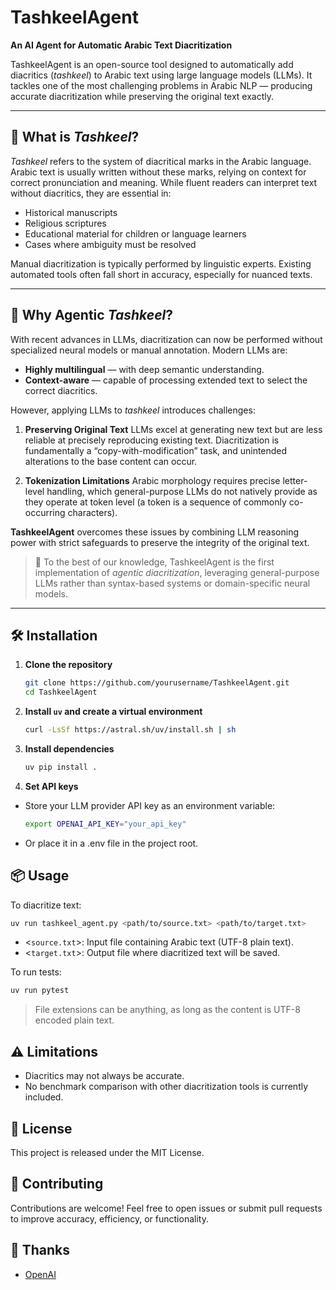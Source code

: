 # TashkeelAgent
**An AI Agent for Automatic Arabic Text Diacritization**

TashkeelAgent is an open-source tool designed to automatically add diacritics (*tashkeel*) to Arabic text using large language models (LLMs).
It tackles one of the most challenging problems in Arabic NLP — producing accurate diacritization while preserving the original text exactly.

---

## 📖 What is *Tashkeel*?
*Tashkeel* refers to the system of diacritical marks in the Arabic language.
Arabic text is usually written without these marks, relying on context for correct pronunciation and meaning. While fluent readers can interpret text without diacritics, they are essential in:

- Historical manuscripts
- Religious scriptures
- Educational material for children or language learners
- Cases where ambiguity must be resolved

Manual diacritization is typically performed by linguistic experts. Existing automated tools often fall short in accuracy, especially for nuanced texts.

---

## 🚀 Why Agentic *Tashkeel*?
With recent advances in LLMs, diacritization can now be performed without specialized neural models or manual annotation.
Modern LLMs are:

- **Highly multilingual** — with deep semantic understanding.
- **Context-aware** — capable of processing extended text to select the correct diacritics.

However, applying LLMs to *tashkeel* introduces challenges:

1. **Preserving Original Text**
   LLMs excel at generating new text but are less reliable at precisely reproducing existing text. Diacritization is fundamentally a “copy-with-modification” task, and unintended alterations to the base content can occur.

2. **Tokenization Limitations**
   Arabic morphology requires precise letter-level handling, which general-purpose LLMs do not natively provide as they operate at token level (a token is a sequence of commonly co-occurring characters).

**TashkeelAgent** overcomes these issues by combining LLM reasoning power with strict safeguards to preserve the integrity of the original text.

> 📌 To the best of our knowledge, TashkeelAgent is the first implementation of *agentic diacritization*, leveraging general-purpose LLMs rather than syntax-based systems or domain-specific neural models.

---

## 🛠 Installation

1. **Clone the repository**
    ```bash
    git clone https://github.com/yourusername/TashkeelAgent.git
    cd TashkeelAgent
    ```

2. **Install `uv` and create a virtual environment**
    ```bash
    curl -LsSf https://astral.sh/uv/install.sh | sh
    ```

3. **Install dependencies**
    ```bash
    uv pip install .
    ```
4. **Set API keys**
- Store your LLM provider API key as an environment variable:
    ```bash
    export OPENAI_API_KEY="your_api_key"
    ```
- Or place it in a .env file in the project root.

## 📦 Usage
To diacritize text:
```bash
uv run tashkeel_agent.py <path/to/source.txt> <path/to/target.txt>
```
- <`source.txt`>: Input file containing Arabic text (UTF-8 plain text).
- <`target.txt`>: Output file where diacritized text will be saved.

To run tests:
```bash
uv run pytest
```
> File extensions can be anything, as long as the content is UTF-8 encoded plain text.

## ⚠ Limitations
- Diacritics may not always be accurate.
- No benchmark comparison with other diacritization tools is currently included.

## 📜 License
This project is released under the MIT License.

## 🤝 Contributing
Contributions are welcome!
Feel free to open issues or submit pull requests to improve accuracy, efficiency, or functionality.

## 🙏 Thanks
- [OpenAI](https://openai.com)
